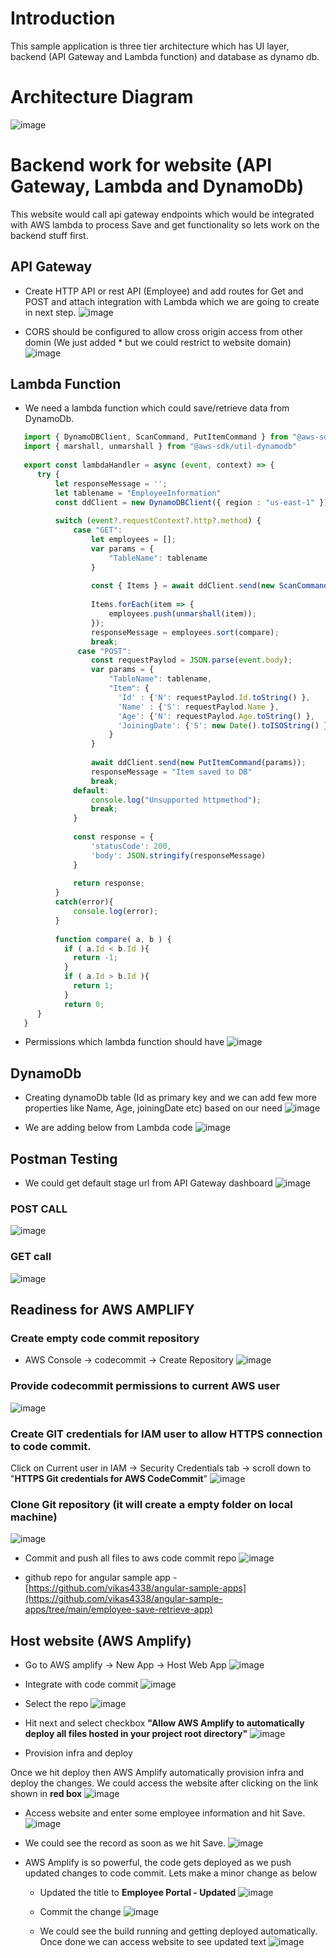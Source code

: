# Introduction
This sample application is three tier architecture which has UI layer, backend (API Gateway and Lambda function) and database as dynamo db. 

# Architecture Diagram
![image](https://github.com/vikas4338/cloud-stuff/assets/13362154/4f2f3421-c29f-4ed8-a3d7-a52d3f8cccde)

# Backend work for website (API Gateway, Lambda and DynamoDb)
This website would call api gateway endpoints which would be integrated with AWS lambda to process Save and get functionality so lets work on the backend stuff first.

## API Gateway
- Create HTTP API or rest API (Employee) and add routes for Get and POST and attach integration with Lambda which we are going to create in next step.
  ![image](https://github.com/vikas4338/cloud-stuff/assets/13362154/b400e7d1-d344-4b19-8ab1-691beaa6e19f)

- CORS should be configured to allow cross origin access from other domin (We just added * but we could restrict to website domain)
  ![image](https://github.com/vikas4338/cloud-stuff/assets/13362154/839dfe1e-d53e-411f-9194-1e52cc1a2587)

## Lambda Function
- We need a lambda function which could save/retrieve data from DynamoDb. 

```typescript
   import { DynamoDBClient, ScanCommand, PutItemCommand } from "@aws-sdk/client-dynamodb"
   import { marshall, unmarshall } from "@aws-sdk/util-dynamodb"
  
   export const lambdaHandler = async (event, context) => {
      try {
          let responseMessage = '';
          let tablename = "EmployeeInformation"
          const ddClient = new DynamoDBClient({ region : "us-east-1" }); 
          
          switch (event?.requestContext?.http?.method) {
              case "GET":
                  let employees = [];
                  var params = {
                      "TableName": tablename
                  }
  
                  const { Items } = await ddClient.send(new ScanCommand(params));
  
                  Items.forEach(item => {
                      employees.push(unmarshall(item));
                  });
                  responseMessage = employees.sort(compare);
                  break;
               case "POST":
                  const requestPaylod = JSON.parse(event.body);
                  var params = {
                      "TableName": tablename,
                      "Item": {
                        'Id' : {'N': requestPaylod.Id.toString() },
                        'Name' : {'S': requestPaylod.Name },
                        'Age': {'N': requestPaylod.Age.toString() },
                        'JoiningDate': {'S': new Date().toISOString() }
                      }
                  }
  
                  await ddClient.send(new PutItemCommand(params));
                  responseMessage = "Item saved to DB"
                  break;
              default:
                  console.log("Unsupported httpmethod");
                  break;
              }
  
              const response = {
                  'statusCode': 200,
                  'body': JSON.stringify(responseMessage)
              }
  
              return response;
          }
          catch(error){
              console.log(error);
          }
          
          function compare( a, b ) {
            if ( a.Id < b.Id ){
              return -1;
            }
            if ( a.Id > b.Id ){
              return 1;
            }
            return 0;
      }
   }
```

- Permissions which lambda function should have
  ![image](https://github.com/vikas4338/cloud-stuff/assets/13362154/1c4e8239-e240-46a5-b141-b10dc0a21e9c)

## DynamoDb

- Creating dynamoDb table (Id as primary key and we can add few more properties like Name, Age, joiningDate etc) based on our need
  ![image](https://github.com/vikas4338/cloud-stuff/assets/13362154/952ffbc2-00c2-472b-8011-352ad1ca0404)

- We are adding below from Lambda code
  ![image](https://github.com/vikas4338/cloud-stuff/assets/13362154/1501de99-4224-4217-817a-489336d7f232)

## Postman Testing
- We could get default stage url from API Gateway dashboard
![image](https://github.com/vikas4338/cloud-stuff/assets/13362154/c26d9c16-7fd7-4042-a063-aa7a46882514)

### POST CALL
![image](https://github.com/vikas4338/cloud-stuff/assets/13362154/de3fbe4f-b489-4503-a8c0-ead62482df7e)

### GET call 
![image](https://github.com/vikas4338/cloud-stuff/assets/13362154/77d343be-3bd4-469b-bcdf-449709e6c3aa)

## Readiness for AWS AMPLIFY

### Create empty code commit repository
- AWS Console -> codecommit -> Create Repository
![image](https://github.com/vikas4338/cloud-stuff/assets/13362154/068cef70-818e-4fd0-9284-47b7ceb7cf3a)

### Provide codecommit permissions to current AWS user
![image](https://github.com/vikas4338/cloud-stuff/assets/13362154/3aa56040-ef20-46bf-8a27-01f43499dbbc)

### Create GIT credentials for IAM user to allow HTTPS connection to code commit.
Click on Current user in IAM -> Security Credentials tab -> scroll down to "**HTTPS Git credentials for AWS CodeCommit**" 
![image](https://github.com/vikas4338/cloud-stuff/assets/13362154/b5fb7aa5-9ac4-471e-bf93-7f227ceb5de2)

### Clone Git repository (it will create a empty folder on local machine) 
![image](https://github.com/vikas4338/cloud-stuff/assets/13362154/4edd4d3f-cd67-48bf-be8e-e9808e41ba57)

- Commit and push all files to aws code commit repo
![image](https://github.com/vikas4338/cloud-stuff/assets/13362154/60e5e91a-6743-4b90-8d28-dd363385fb8c)

- github repo for angular sample app - [https://github.com/vikas4338/angular-sample-apps](https://github.com/vikas4338/angular-sample-apps/tree/main/employee-save-retrieve-app)

## Host website (AWS Amplify)
- Go to AWS amplify -> New App -> Host Web App
![image](https://github.com/vikas4338/cloud-stuff/assets/13362154/b6c829d5-489a-4b33-bad3-ea1efa14dcbc)

- Integrate with code commit
  ![image](https://github.com/vikas4338/cloud-stuff/assets/13362154/8916d45c-e200-491f-8a8f-14c348358e7b)

- Select the repo
  ![image](https://github.com/vikas4338/cloud-stuff/assets/13362154/c3ebe35d-8359-49b2-9cb6-b877da81d19f)

- Hit next and select checkbox **"Allow AWS Amplify to automatically deploy all files hosted in your project root directory"**
  ![image](https://github.com/vikas4338/cloud-stuff/assets/13362154/d9fcaa0d-c49a-48c1-8e2e-abb7c7375dc9)

- Provision infra and deploy

Once we hit deploy then AWS Amplify automatically provision infra and deploy the changes. We could access the website after clicking on the link shown in **red box**
![image](https://github.com/vikas4338/cloud-stuff/assets/13362154/9d9ca049-2b55-4b1a-9aff-2d98748c9d3d)

- Access website and enter some employee information and hit Save.
  ![image](https://github.com/vikas4338/cloud-stuff/assets/13362154/4a0bbc8d-c1cb-479a-8fd1-b1690b5d1c5b)

- We could see the record as soon as we hit Save.
  ![image](https://github.com/vikas4338/cloud-stuff/assets/13362154/250e2cbb-ba08-49fd-aca8-61cb76ecb90c)

- AWS Amplify is so powerful, the code gets deployed as we push updated changes to code commit. Lets make a minor change as below

  - Updated the title to **Employee Portal - Updated**
  ![image](https://github.com/vikas4338/cloud-stuff/assets/13362154/8e1e84d5-7bb9-4f85-a5f2-e4420f5df31b)

  - Commit the change
  ![image](https://github.com/vikas4338/cloud-stuff/assets/13362154/47beb2b9-d6b5-4294-8f80-fa334ffd0240)

  - We could see the build running and getting deployed automatically. Once done we can access website to see updated text
  ![image](https://github.com/vikas4338/cloud-stuff/assets/13362154/b8419cc8-d1dc-4cf7-9c2d-a0c75f7bfe38)

